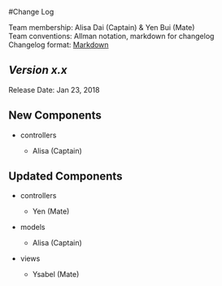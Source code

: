 #Change Log

Team membership:  Alisa Dai (Captain) & Yen Bui (Mate)  
Team conventions: Allman notation, markdown for changelog  
Changelog format: [Markdown](https://github.com/adam-p/markdown-here/wiki/Markdown-Cheatsheet) 

## *Version x.x*

Release Date: Jan 23, 2018

## New Components

-   controllers

    -   Alisa (Captain)
    
## Updated Components

-   controllers

    -   Yen (Mate)

-   models

    -   Alisa (Captain)

-   views

    -   Ysabel (Mate)


